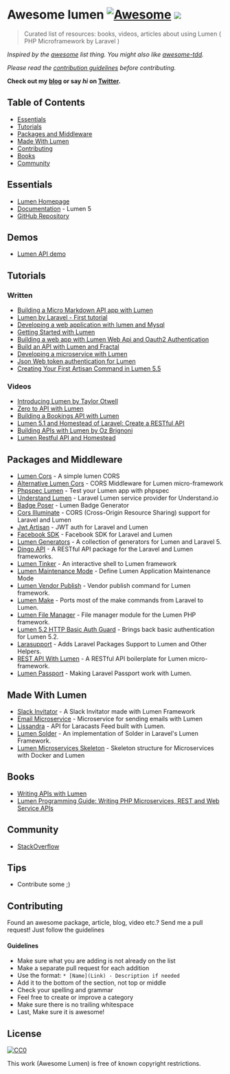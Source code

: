 # Awesome lumen [![Awesome](https://cdn.rawgit.com/sindresorhus/awesome/d7305f38d29fed78fa85652e3a63e154dd8e8829/media/badge.svg)](https://github.com/sindresorhus/awesome) ![](https://img.shields.io/badge/unicodeveloper-approved-brightgreen.svg)

> Curated list of resources: books, videos, articles about using Lumen ( PHP Microframework by Laravel )

_Inspired by the [awesome](https://github.com/sindresorhus/awesome) list thing. You might also like [awesome-tdd](https://github.com/unicodeveloper/awesome-tdd)._

_Please read the [contribution guidelines](#guidelines) before contributing._

**Check out my [blog](https://goodheads.io) or say _hi_ on [Twitter](https://twitter.com/unicodeveloper).**

## Table of Contents

- [Essentials](#essentials)
- [Tutorials](#tutorials)
- [Packages and Middleware](#packages-and-middleware)
- [Made With Lumen](#made-with-lumen)
- [Contributing](#contributing)
- [Books](#books)
- [Community](#community)

## Essentials

- [Lumen Homepage](https://lumen.laravel.com/)
- [Documentation](https://lumen.laravel.com/docs/5.2) - Lumen 5
- [GitHub Repository](https://github.com/laravel/lumen)

## Demos

- [Lumen API demo](https://github.com/liyu001989/lumen-api-demo)

## Tutorials

### Written

- [Building a Micro Markdown API app with Lumen](http://www.sitepoint.com/building-micro-markdown-api-app-lumen/)
- [Lumen by Laravel - First tutorial](https://www.codetutorial.io/lumen-first-tutorial/)
- [Developing a web application with lumen and Mysql](http://loige.co/developing-a-web-application-with-lumen-and-mysql/)
- [Getting Started with Lumen](http://wern-ancheta.com/blog/2015/05/09/getting-started-with-lumen/)
- [Building a web app with Lumen Web Api and Oauth2 Authentication ](http://esbenp.github.io/2015/05/26/lumen-web-api-oauth-2-authentication/)
- [Build an API with Lumen and Fractal](http://laravelista.com/build-an-api-with-lumen-and-fractal/)
- [Developing a microservice with Lumen](http://goodheads.io/2015/06/19/developing-a-micro-service-with-lumen/)
- [Json Web token authentication for Lumen](https://laravelista.com/posts/json-web-token-authentication-for-lumen)
- [Creating Your First Artisan Command in Lumen 5.5](https://www.codementor.io/seyiadeleke42/creating-your-first-artisan-command-in-lumen-5-5-cvi59gmgl)

### Videos

- [Introducing Lumen by Taylor Otwell](https://laracasts.com/lessons/introducing-lumen)
- [Zero to API with Lumen](https://www.youtube.com/watch?v=ZetUes4lygA)
- [Building a Bookings API with Lumen](https://www.youtube.com/watch?v=oENnw5BxKvA)
- [Lumen 5.1 and Homestead of Laravel: Create a RESTful API](https://www.youtube.com/watch?v=BV7rmvPJZQk)
- [Building APIs with Lumen by Oz Brignoni](https://www.youtube.com/watch?v=br2O_WDXaKk)
- [Lumen Restful API and Homestead](https://www.udemy.com/lumen-restful-api-and-homestead-for-lumen-by-laravel-and-php/)

## Packages and Middleware

- [Lumen Cors](https://github.com/vluzrmos/lumen-cors) - A simple lumen CORS
- [Alternative Lumen Cors](https://github.com/palanik/lumen-cors) - CORS Middleware for Lumen micro-framework
- [Phpspec Lumen](https://github.com/pmartelletti/phpspec-lumen) - Test your Lumen app with phpspec
- [Understand Lumen](https://github.com/understand/understand-lumen) - Laravel Lumen service provider for Understand.io
- [Badge Poser](https://github.com/vluzrmos/laravel-badge-poser) - Lumen Badge Generator
- [Cors Illuminate](https://github.com/neomerx/cors-illuminate) - CORS (Cross-Origin Resource Sharing) support for Laravel and Lumen
- [Jwt Artisan](https://github.com/generationtux/jwt-artisan) - JWT auth for Laravel and Lumen
- [Facebook SDK](https://github.com/SammyK/LaravelFacebookSdk) - Facebook SDK for Laravel and Lumen
- [Lumen Generators](https://github.com/webNeat/lumen-generators) - A collection of generators for Lumen and Laravel 5.
- [Dingo API](https://github.com/dingo/api) - A RESTful API package for the Laravel and Lumen frameworks.
- [Lumen Tinker](https://github.com/vluzrmos/lumen-tinker) - An interactive shell to Lumen framework
- [Lumen Maintenance Mode](https://github.com/rdehnhardt/lumen-maintenance-mode) - Define Lumen Application Maintenance Mode
- [Lumen Vendor Publish](https://github.com/laravelista/lumen-vendor-publish) - Vendor publish command for Lumen framework.
- [Lumen Make](https://github.com/michaelbonds/lumen-make) - Ports most of the make commands from Laravel to Lumen.
- [Lumen File Manager](https://github.com/nordsoftware/lumen-file-manager) - File manager module for the Lumen PHP framework.
- [Lumen 5.2 HTTP Basic Auth Guard](https://github.com/arubacao/http-basic-auth-guard) - Brings back basic authentication for Lumen 5.2.
- [Larasupport](https://github.com/irazasyed/larasupport) - Adds Laravel Packages Support to Lumen and Other Helpers.
- [REST API With Lumen](https://github.com/hasib32/rest-api-with-lumen) - A RESTful API boilerplate for Lumen micro-framework.
- [Lumen Passport](https://github.com/dusterio/lumen-passport) - Making Laravel Passport work with Lumen.

## Made With Lumen

- [Slack Invitator](https://github.com/vluzrmos/lumen-slackin) - A Slack Invitator made with Lumen Framework
- [Email Microservice](https://github.com/rlacerda83/lumen-email-microservice) - Microservice for sending emails with Lumen
- [Lissandra](https://github.com/laravelista/Lissandra) - API for Laracasts Feed built with Lumen.
- [Lumen Solder](https://github.com/TechnicPack/LumenSolder) - An implementation of Solder in Laravel's Lumen Framework.
- [Lumen Microservices Skeleton](https://github.com/FabrizioCafolla/microservice-lumen) - Skeleton structure for Microservices with Docker and Lumen

## Books

- [Writing APIs with Lumen](https://leanpub.com/lumen-apis)
- [Lumen Programming Guide: Writing PHP Microservices, REST and Web Service APIs](https://www.amazon.com/Lumen-Programming-Guide-Writing-Microservices/dp/1484221869/ref=sr_1_1?ie=UTF8&qid=1536504679&sr=8-1&keywords=lumen+programming)

## Community

- [StackOverflow](http://stackoverflow.com/questions/tagged/lumen)

## Tips

- Contribute some ;)

## Contributing

Found an awesome package, article, blog, video etc.? Send me a pull request! Just follow the guidelines

#### Guidelines

- Make sure what you are adding is not already on the list
- Make a separate pull request for each addition
- Use the format: `* [Name](Link) - Description if needed`
- Add it to the bottom of the section, not top or middle
- Check your spelling and grammar
- Feel free to create or improve a category
- Make sure there is no trailing whitespace
- Last, Make sure it is awesome!

## License

[![CC0](https://i.creativecommons.org/p/zero/1.0/88x31.png)](https://creativecommons.org/publicdomain/zero/1.0/)

This work (Awesome Lumen) is free of known copyright restrictions.
